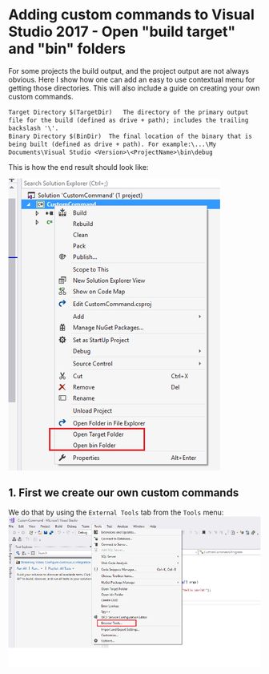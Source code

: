 # Adding custom commands to Visual Studio 2017 - Open "build target" and "bin" folders

For some projects the build output, and the project output are not always obvious. Here I show how one can add an easy to use contextual menu for getting those directories. This will also include a guide on creating your own custom commands. 

```
Target Directory $(TargetDir)	The directory of the primary output file for the build (defined as drive + path); includes the trailing backslash '\'.
Binary Directory $(BinDir)	The final location of the binary that is being built (defined as drive + path). For example:\...\My Documents\Visual Studio <Version>\<ProjectName>\bin\debug

```
This is how the end result should look like:

![End result](images/image1.png)



## 1. First we create our own custom commands

We do that by using the `External Tools` tab from the `Tools` menu:
![External tools](images/image2.png)
